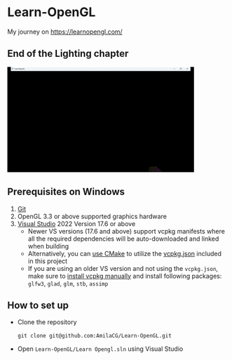 # Learn-OpenGL
My journey on https://learnopengl.com/  

## End of the Lighting chapter
![Lighting demo](README_resources/LightingDemo.gif)

## Prerequisites on Windows
1. [Git](https://git-scm.com/download/win)
2. OpenGL 3.3 or above supported graphics hardware
3. [Visual Studio](https://visualstudio.microsoft.com/downloads/) 2022 Version 17.6 or above   
   - Newer VS versions (17.6 and above) support vcpkg manifests where all the required dependencies will be auto-downloaded and linked when building
   - Alternatively, you can [use CMake](https://learn.microsoft.com/en-gb/vcpkg/get_started/get-started-vs?pivots=shell-cmd) to utilize the [vcpkg.json](vcpkg.json) included in this project
   - If you are using an older VS version and not using the `vcpkg.json`, make sure to [install vcpkg manually](https://learn.microsoft.com/en-gb/vcpkg/get_started/get-started?pivots=shell-cmd) and install following packages:
  `glfw3`, `glad`, `glm`, `stb`, `assimp`

## How to set up
* Clone the repository
  ```
  git clone git@github.com:AmilaCG/Learn-OpenGL.git
  ```
* Open `Learn-OpenGL/Learn Opengl.sln` using Visual Studio
